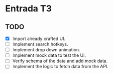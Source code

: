 # Entrada T3

## TODO

- [x] Import already crafted UI.
- [ ] Implement search hotkeys.
- [ ] Implement drop down animation.
- [ ] Implement mock data to test the UI.
- [ ] Verify schema of the data and add mock data.
- [ ] Implement the logic to fetch data from the API.
